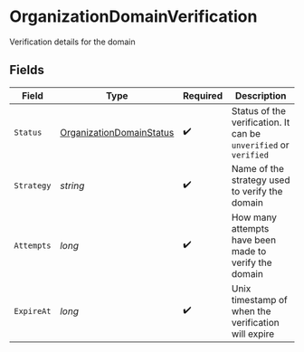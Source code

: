 # OrganizationDomainVerification

Verification details for the domain


## Fields

| Field                                                                           | Type                                                                            | Required                                                                        | Description                                                                     |
| ------------------------------------------------------------------------------- | ------------------------------------------------------------------------------- | ------------------------------------------------------------------------------- | ------------------------------------------------------------------------------- |
| `Status`                                                                        | [OrganizationDomainStatus](../../Models/Components/OrganizationDomainStatus.md) | :heavy_check_mark:                                                              | Status of the verification. It can be `unverified` or `verified`                |
| `Strategy`                                                                      | *string*                                                                        | :heavy_check_mark:                                                              | Name of the strategy used to verify the domain                                  |
| `Attempts`                                                                      | *long*                                                                          | :heavy_check_mark:                                                              | How many attempts have been made to verify the domain                           |
| `ExpireAt`                                                                      | *long*                                                                          | :heavy_check_mark:                                                              | Unix timestamp of when the verification will expire                             |